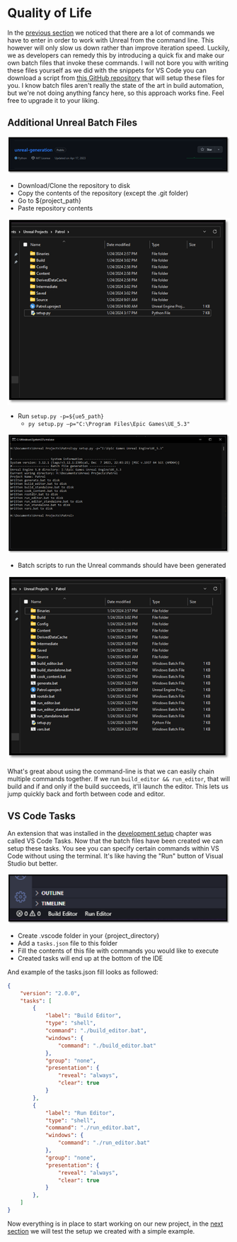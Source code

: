 # Quality of Life

In the [previous section](./running_a_game.md) we noticed that there are a lot of commands we have to enter in order to work with Unreal from the command line. This however will only slow us down rather than improve iteration speed. Luckily, we as developers can remedy this by introducing a quick fix and make our own batch files that invoke these commands. I will not bore you with writing these files yourself as we did with the snippets for VS Code you can download a script from [this GitHub repository](https://github.com/Dyronix/unreal-generation) that will setup these files for you. I know batch files aren't really the state of the art in build automation, but we're not doing anything fancy here, so this approach works fine. Feel free to upgrade it to your liking.

## Additional Unreal Batch Files

[![Unreal Engine Generation](./resources/unreal-engine-batch-file-generation.png)](https://github.com/Dyronix/unreal-generation)

-	Download/Clone the repository to disk
-	Copy the contents of the repository (except the .git folder)
-	Go to ${project_path}
-	Paste repository contents

![Unreal Generation Copied Repository Contents](./resources/unreal-generation-copied-repository-contents.png)

-	Run `setup.py -p=${ue5_path}`
    -	`py setup.py –p="C:\Program Files\Epic Games\UE_5.3"`

![Unreal Generation Run Python Script](./resources/unreal-generation-run-python-script.png)

-	Batch scripts to run the Unreal commands should have been generated

![Unreal Generation Generation Result](./resources/unreal-generation-generation-result.png)

What's great about using the command-line is that we can easily chain multiple commands together. If we run `build_editor && run_editor`, that will build and if and only if the build succeeds, it'll launch the editor. This lets us jump quickly back and forth between code and editor.

## VS Code Tasks

An extension that was installed in the [development setup](./development_setup.md) chapter was called VS Code Tasks. Now that the batch files have been created we can setup these tasks. You see you can specify certain commands within VS Code without using the terminal. It's like having the "Run" button of Visual Studio but better.

![VS Code Tasks](./resources/vs-code-tasks.png)

- Create .vscode folder in your {project_directory}
- Add a `tasks.json` file to this folder
- Fill the contents of this file with commands you would like to execute
- Created tasks will end up at the bottom of the IDE

And example of the tasks.json fill looks as followed:

```json
{
    "version": "2.0.0",
    "tasks": [
        {
            "label": "Build Editor",
            "type": "shell",
            "command": "./build_editor.bat",
            "windows": {
                "command": "./build_editor.bat"
            },
            "group": "none",
            "presentation": {
                "reveal": "always",
                "clear": true
            }
        },
        {
            "label": "Run Editor",
            "type": "shell",
            "command": "./run_editor.bat",
            "windows": {
                "command": "./run_editor.bat"
            },
            "group": "none",
            "presentation": {
                "reveal": "always",
                "clear": true
            }
        },
    ]
}
```

Now everything is in place to start working on our new project, in the [next section](./testing_the_setup.md) we will test the setup we created with a simple example.